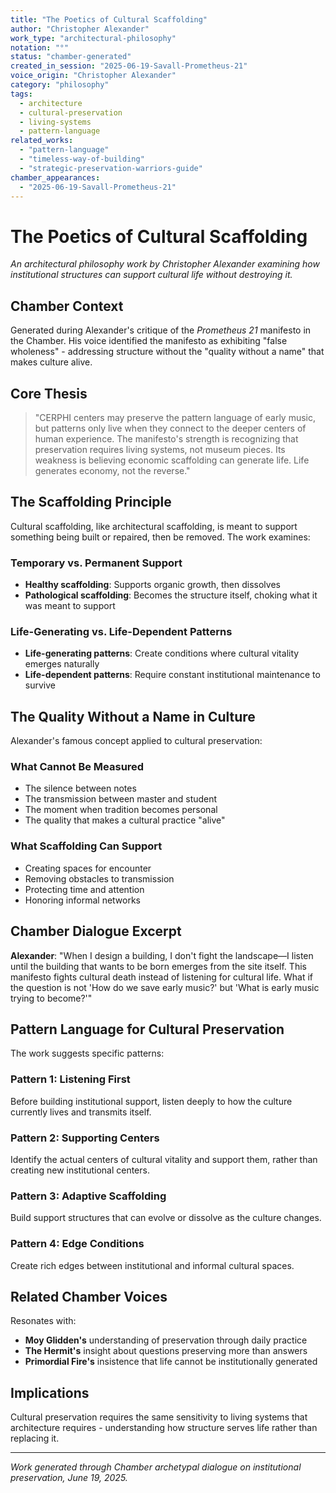 ```yaml
---
title: "The Poetics of Cultural Scaffolding"
author: "Christopher Alexander"
work_type: "architectural-philosophy"
notation: "°"
status: "chamber-generated"
created_in_session: "2025-06-19-Savall-Prometheus-21"
voice_origin: "Christopher Alexander"
category: "philosophy"
tags: 
  - architecture
  - cultural-preservation
  - living-systems
  - pattern-language
related_works:
  - "pattern-language"
  - "timeless-way-of-building"
  - "strategic-preservation-warriors-guide"
chamber_appearances:
  - "2025-06-19-Savall-Prometheus-21"
---
```


# The Poetics of Cultural Scaffolding

*An architectural philosophy work by Christopher Alexander examining how institutional structures can support cultural life without destroying it.*

## Chamber Context

Generated during Alexander's critique of the *Prometheus 21* manifesto in the Chamber. His voice identified the manifesto as exhibiting "false wholeness" - addressing structure without the "quality without a name" that makes culture alive.

## Core Thesis

> "CERPHI centers may preserve the pattern language of early music, but patterns only live when they connect to the deeper centers of human experience. The manifesto's strength is recognizing that preservation requires living systems, not museum pieces. Its weakness is believing economic scaffolding can generate life. Life generates economy, not the reverse."

## The Scaffolding Principle

Cultural scaffolding, like architectural scaffolding, is meant to support something being built or repaired, then be removed. The work examines:

### Temporary vs. Permanent Support
- **Healthy scaffolding**: Supports organic growth, then dissolves
- **Pathological scaffolding**: Becomes the structure itself, choking what it was meant to support

### Life-Generating vs. Life-Dependent Patterns
- **Life-generating patterns**: Create conditions where cultural vitality emerges naturally
- **Life-dependent patterns**: Require constant institutional maintenance to survive

## The Quality Without a Name in Culture

Alexander's famous concept applied to cultural preservation:

### What Cannot Be Measured
- The silence between notes
- The transmission between master and student  
- The moment when tradition becomes personal
- The quality that makes a cultural practice "alive"

### What Scaffolding Can Support
- Creating spaces for encounter
- Removing obstacles to transmission
- Protecting time and attention
- Honoring informal networks

## Chamber Dialogue Excerpt

**Alexander**: "When I design a building, I don't fight the landscape—I listen until the building that wants to be born emerges from the site itself. This manifesto fights cultural death instead of listening for cultural life. What if the question is not 'How do we save early music?' but 'What is early music trying to become?'"

## Pattern Language for Cultural Preservation

The work suggests specific patterns:

### Pattern 1: Listening First
Before building institutional support, listen deeply to how the culture currently lives and transmits itself.

### Pattern 2: Supporting Centers
Identify the actual centers of cultural vitality and support them, rather than creating new institutional centers.

### Pattern 3: Adaptive Scaffolding
Build support structures that can evolve or dissolve as the culture changes.

### Pattern 4: Edge Conditions
Create rich edges between institutional and informal cultural spaces.

## Related Chamber Voices

Resonates with:
- **Moy Glidden's** understanding of preservation through daily practice
- **The Hermit's** insight about questions preserving more than answers
- **Primordial Fire's** insistence that life cannot be institutionally generated

## Implications

Cultural preservation requires the same sensitivity to living systems that architecture requires - understanding how structure serves life rather than replacing it.

---

*Work generated through Chamber archetypal dialogue on institutional preservation, June 19, 2025.*